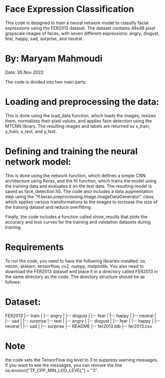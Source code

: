 # Face Expression Classification
This code is designed to train a neural network model to classify facial expressions using the FER2013 dataset. The dataset contains 48x48 pixel grayscale images of faces, with seven different expressions: angry, disgust, fear, happy, sad, surprise, and neutral.

# By: Maryam Mahmoudi
Date: 26 Nov 2022

The code is divided into two main parts:

# Loading and preprocessing the data: 
This is done using the load_data function, which loads the images, resizes them, normalizes their pixel values, and applies face detection using the MTCNN library. The resulting images and labels are returned as x_train, y_train, x_test, and y_test.
# Defining and training the neural network model: 
This is done using the network function, which defines a simple CNN architecture using Keras, and the fit function, which trains the model using the training data and evaluates it on the test data. The resulting model is saved as face_detection.h5.
The code also includes a data augmentation step using the "tf.keras.preprocessing.image.ImageDataGenerator" class, which applies various transformations to the images to increase the size of the training dataset and reduce overfitting.

Finally, the code includes a function called show_results that plots the accuracy and loss curves for the training and validation datasets during training.

# Requirements
To run the code, you need to have the following libraries installed: 
os, mtcnn, sklearn, tensorflow, cv2, numpy, matplotlib. 
You also need to download the FER2013 dataset and place it in a directory called FER2013 in the same directory as the code. The directory structure should be as follows:
# Dataset: 
FER2013
|-- train
|   |-- angry
|   |-- disgust
|   |-- fear
|   |-- happy
|   |-- neutral
|   |-- sad
|   |-- surprise
|-- test
|   |-- angry
|   |-- disgust
|   |-- fear
|   |-- happy
|   |-- neutral
|   |-- sad
|   |-- surprise
|-- README
|-- fer2013.bib
|-- fer2013.csv

# Note 
the code sets the TensorFlow log level to 3 to suppress warning messages. If you want to see the messages, you can remove the line os.environ["TF_CPP_MIN_LOG_LEVEL"] = "3".
